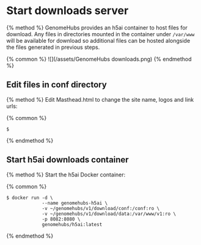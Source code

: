 # Start downloads server

{% method %}
GenomeHubs provides an h5ai container to host files for download. Any files in directories mounted in the container under `/var/www` will be available for download so additional files can be hosted alongside the files generated in previous steps.

{% common %}
![](/assets/GenomeHubs downloads.png)
{% endmethod %}


## Edit files in conf directory

{% method %}
Edit Masthead.html to change the site name, logos and link urls:

{% common %}
```
$ 
```

{% endmethod %}



## Start h5ai downloads container

{% method %}
Start the h5ai Docker container:

{% common %}
```
$ docker run -d \
             --name genomehubs-h5ai \
             -v ~/genomehubs/v1/download/conf:/conf:ro \
             -v ~/genomehubs/v1/download/data:/var/www/v1:ro \
             -p 8082:8080 \
             genomehubs/h5ai:latest
```

{% endmethod %}


